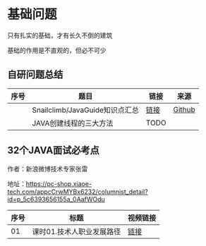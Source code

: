 # 基础问题

只有扎实的基础，才有长久不倒的建筑

基础的作用是不直观的，但必不可少

## 自研问题总结

|序号|题目|链接|来源|
|--|--|--|--|
||Snailclimb/JavaGuide知识点汇总|[链接](Snailclimb_JavaGuide)|[Github](https://github.com/Snailclimb/JavaGuide)|
||JAVA创建线程的三大方法|TODO||

## 32个JAVA面试必考点 

作者：新浪微博技术专家张雷

地址：https://pc-shop.xiaoe-tech.com/appcCrwMYBx6232/columnist_detail?id=p_5c6393656155a_0AafWOdu

|序号|标题|视频链接|
|--|--|--|
|01|课时01.技术人职业发展路径|[链接](https://tswork.peterpy.cn/32个JAVA面试必考点/第01讲：技术人职业发展路径.mp4)|
